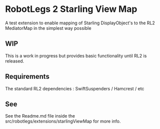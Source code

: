 # RobotLegs 2 Starling View Map

A test extension to enable mapping of Starling DisplayObject's to
the RL2 MediatorMap in the simplest way possible

## WIP

This is a work in progress but provides basic functionality until RL2 is released.

## Requirements

The standard RL2 dependencies : SwiftSuspenders / Hamcrest / etc

## See

See the Readme.md file inside the src/robotlegs/extensions/starlingViewMap for more info.